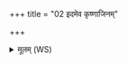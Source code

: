 +++
title = "02 इदमेव कृष्णाजिनम्"

+++
<details><summary>मूलम् (WS)</summary>

इदमेव कृष्णाजिनं वायव्यानि पात्राणि ॥  
यजमानब्राह्मणं वा एतदतिथिपतिः कृणुते  
यदाहार्याण्यवेक्षत इदं भूया इदामिति ॥ २ ॥
</details>